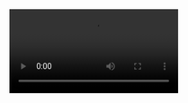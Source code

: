 <video src="/i/movie.ogg" controls="controls">
your browser does not support the video tag
</video>

